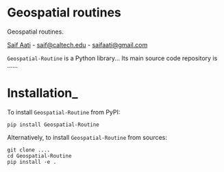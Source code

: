 # Geospatial routines

Geospatial routines.

[Saif Aati](mailto:saif@caltech.edu)
    - saif@caltech.edu
    - saifaati@gmail.com

`Geospatial-Routine` is a Python library... 
Its main source code repository is ......


# Installation_

To install `Geospatial-Routine` from PyPI:

    pip install Geospatial-Routine

Alternatively, to install `Geospatial-Routine` from sources:

    git clone ....
    cd Geospatial-Routine
    pip install -e .


